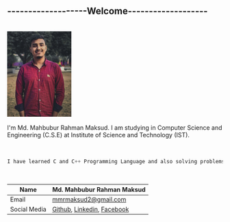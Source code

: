 ## -------------------Welcome-------------------

<br>
<img src="./img.JPG" height = "200" width="150" title="Profile image"/>

<br>
<p>I'm Md. Mahbubur Rahman Maksud. I am studying in Computer Science and Engineering (C.S.E) at Institute of Science and Technology (IST).</p>

<br/>

```javascript
I have learned C and C++ Programming Language and also solving problems in Codeforces.
```

<br/>

| Name         | Md. Mahbubur Rahman Maksud                                   |
| ------------ | ------------------------------------------------------------ |
| Email        | mmrmaksud2@gmail.com                                         |
| Social Media | [Github][github], [Linkedin][linkedin], [Facebook][facebook] |

[github]: https://www.github.com/mmrmaksud
[linkedin]: https://www.linkedin.com/in/mmrmaksud/
[facebook]: https://www.facebook.com/mmrmaksud2
